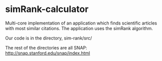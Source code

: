 # simRank-calculator
Multi-core implementation of an application which finds scientific articles with most similar citations. The application uses the simRank algorithm. 

Our code is in the directory, sim-rank/src/

The rest of the directories are all SNAP: http://snap.stanford.edu/snap/index.html
